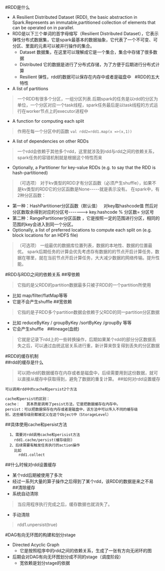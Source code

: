 #RDD是什么  
* A Resilient Distributed Dataset (RDD), the basic abstraction in Spark.Represents an immutable,partitioned collection of elements that can be operated on in parallel.
* RDD是以下三个单词的首字母缩写（Resilient Distributed Dataset），它表示弹性分布式数据集，它是spark最基本的数据抽象，它代表了一个不可变、可分区、里面的元素可以被并行操作的集合。
  * Dataset 数据集，在这里可以理解成它是一个集合，集合中存储了很多数据
  * Distributed 它的数据是进行了分布式存储，为了方便于后期进行分布式计算
  * Resilient 弹性，rdd的数据可以保存在内存中或者是磁盘中
 
#RDD的五大特性
* A list of partitions
>一个RDD有很多个分区，一组分区列表.后期spark的任务是以rdd的分区为单位，一个分区对应一个task线程，spark任务最后是以task线程的方式运行在worker节点上的executor进程中
* A function for computing each split
>作用在每一个分区中的函数
`val rdd2=rdd1.map(x =>(x,1))`
* A list of dependencies on other RDDs
>一个rdd会依赖于其他多个rdd，这里就涉及到rdd与rdd之间的依赖关系，spark任务的容错机制就是根据这个特性而来
* Optionally, a Partitioner for key-value RDDs (e.g. to say that the RDD is hash-partitioned)
>（可选项） 对于kv类型的RDD才有分区函数（必须产生shuffle），如果不是kv类型的RDD它的分区函数是None-----就是表示没有。
 在spark中，有2种分区函数：
  * 第一种：HashPartitioner分区函数（默认值）   对key取hashcode值 然后对分区数取余得到对应的分区号-------> key.hashcode % 分区数= 分区号
  * 第二种：RangePartitioner分区函数 ，它是按照一定的范围进行分区，相同的范围的key会进入到同一个分区。
* Optionally, a list of preferred locations to compute each split on (e.g. block locations for an HDFS file)
>（可选项） 一组最优的数据库位置列表，数据的本地性、数据的位置最优。
  spark后期任务的计算会优先考虑存有数据的的节点开启计算任务，数据在哪里，就在当前节点开启计算任务，大大减少数据的网络传输。提升性能。

#RDD与RDD之间的依赖关系
##窄依赖
> 它指的是父RDD的partition数据最多只被子RDD的一个partition所使用
+ 比如 map/filter/flatMap等等
+ 它是不会产生shuffle
##宽依赖
>它指的是子RDD多个partition数据会依赖于父RDD的同一partition分区数据
+ 比如 reduceByKey / groupByKey /sortByKey /groupBy 等等
+ 它会产生shuffle
 
##lineage(血统)
>它就是记录下rdd上的一些转换操作，后期如果某个rdd的部分分区数据丢失之后，可以通过血统这层关系进行重，新计算来恢复得到丢失的分区数据

#RDD的缓存机制  
##rdd的缓存是什么  
>可以把rdd的数据缓存在内存或者是磁盘中，后续需要用到这份数据，就可以直接从缓存中获取得到，避免了数据的重复计算。
##如何对rdd设置缓存  
```$xslt
可以调用rdd中的cache和persist2个方法
 
cache和persist的区别：
cache：   其本质是调用了pesist方法，它是把数据缓存在内存中。
persist：可以把数据保存在内存或者是磁盘中，该方法中可以传入不同的缓存级
别，这些缓存级别都被定义在这个Object中（StorageLevel）
```
##具体使用cache和persist方法  
```$xslt
  1、需要对rdd调用cache和perisist方法
    rdd1.cache/persist(缓存级别)
  2、后续需要有触发任务执行的action操作
    比如
      rdd1.collect
```

##什么时候对rdd设置缓存  
* 某个rdd后期被使用了多次
* 经过一系列大量的算子操作之后得到了某个rdd，该RDD的数据是来之不易
   
##清除缓存  
* 系统自动清除
>当应用程序执行完成之后，缓存数据也就消失了。
* 手动清除
>rdd1.unpersist(true)

#DAG有向无环图的构建和划分stage
* Directed Acyclic Graph
  * 它是按照程序中的rdd之间的依赖关系，生成了一张有方向无闭环的图
* 后期会对DAG有向无环图划分成不同的stage（调度阶段）
  * 宽依赖是划分stage的依据
